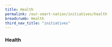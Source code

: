 ```yaml
---
title: Health
permalink: /our-smart-nation/initiatives/health
breadcrumb: Health
third_nav_title: "initiatives"
---
```

### **Health**
